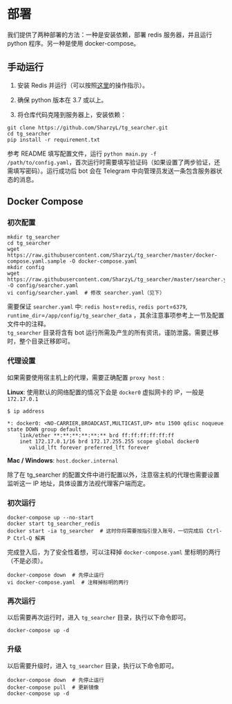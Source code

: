 # 部署

我们提供了两种部署的方法：一种是安装依赖，部署 redis 服务器，并且运行 python 程序。另一种是使用 docker-compose。

## 手动运行

1. 安装 Redis 并运行（可以按照[这里](https://redis.io/topics/quickstart)的操作指示）。

2. 确保 python 版本在 3.7 或以上。

3. 将仓库代码克隆到服务器上，安装依赖：

```shell script
git clone https://github.com/SharzyL/tg_searcher.git
cd tg_searcher
pip install -r requirement.txt
```

参考 README 填写配置文件，运行 `python main.py -f /path/to/config.yaml`，首次运行时需要填写验证码（如果设置了两步验证，还需填写密码）。运行成功后 bot 会在 Telegram 中向管理员发送一条包含服务器状态的消息。

## Docker Compose

### 初次配置

```shell
mkdir tg_searcher
cd tg_searcher
wget https://raw.githubusercontent.com/SharzyL/tg_searcher/master/docker-compose.yaml.sample -O docker-compose.yaml
mkdir config
wget https://raw.githubusercontent.com/SharzyL/tg_searcher/master/searcher.yaml.example -O config/searcher.yaml
vi config/searcher.yaml  # 修改 searcher.yaml（见下）
```

需要保证 `searcher.yaml` 中: `redis host`=`redis`, `redis port`=`6379`, `runtime_dir`=`/app/config/tg_searcher_data` ，其余注意事项参考上一节及配置文件中的注释。  
`tg_searcher` 目录将含有 bot 运行所需及产生的所有资讯，谨防泄露。需要迁移时，整个目录迁移即可。

### 代理设置

如果需要使用宿主机上的代理，需要正确配置 `proxy host` :

**Linux**: 使用默认的网络配置的情况下会是 `docker0` 虚拟网卡的 IP，一般是 `172.17.0.1`

```shell
$ ip address

*: docker0: <NO-CARRIER,BROADCAST,MULTICAST,UP> mtu 1500 qdisc noqueue state DOWN group default
    link/ether **:**:**:**:**:** brd ff:ff:ff:ff:ff:ff
    inet 172.17.0.1/16 brd 172.17.255.255 scope global docker0
       valid_lft forever preferred_lft forever
```

**Mac / Windows**: `host.docker.internal`

除了在 tg_searcher 的配置文件中进行配置以外，注意宿主机的代理也需要设置监听这一 IP 地址，具体设置方法视代理客户端而定。

### 初次运行

```shell
docker-compose up --no-start
docker start tg_searcher_redis
docker start -ia tg_searcher  # 这时你将需要按指引登入账号，一切完成后 Ctrl-P Ctrl-Q 解离
```

完成登入后，为了安全性着想，可以注释掉 `docker-compose.yaml` 里标明的两行（不是必须）。

```shell
docker-compose down  # 先停止运行
vi docker-compose.yaml  # 注释掉标明的两行
```

### 再次运行

以后需要再次运行时，进入 `tg_searcher` 目录，执行以下命令即可。

```shell
docker-compose up -d
```

### 升级

以后需要升级时，进入 `tg_searcher` 目录，执行以下命令即可。

```shell
docker-compose down  # 先停止运行
docker-compose pull  # 更新镜像
docker-compose up -d
```
